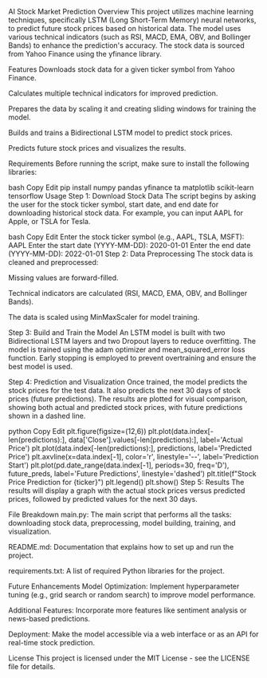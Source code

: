 AI Stock Market Prediction
Overview
This project utilizes machine learning techniques, specifically LSTM (Long Short-Term Memory) neural networks, to predict future stock prices based on historical data. The model uses various technical indicators (such as RSI, MACD, EMA, OBV, and Bollinger Bands) to enhance the prediction's accuracy. The stock data is sourced from Yahoo Finance using the yfinance library.

Features
Downloads stock data for a given ticker symbol from Yahoo Finance.

Calculates multiple technical indicators for improved prediction.

Prepares the data by scaling it and creating sliding windows for training the model.

Builds and trains a Bidirectional LSTM model to predict stock prices.

Predicts future stock prices and visualizes the results.

Requirements
Before running the script, make sure to install the following libraries:

bash
Copy
Edit
pip install numpy pandas yfinance ta matplotlib scikit-learn tensorflow
Usage
Step 1: Download Stock Data
The script begins by asking the user for the stock ticker symbol, start date, and end date for downloading historical stock data. For example, you can input AAPL for Apple, or TSLA for Tesla.

bash
Copy
Edit
Enter the stock ticker symbol (e.g., AAPL, TSLA, MSFT): AAPL
Enter the start date (YYYY-MM-DD): 2020-01-01
Enter the end date (YYYY-MM-DD): 2022-01-01
Step 2: Data Preprocessing
The stock data is cleaned and preprocessed:

Missing values are forward-filled.

Technical indicators are calculated (RSI, MACD, EMA, OBV, and Bollinger Bands).

The data is scaled using MinMaxScaler for model training.

Step 3: Build and Train the Model
An LSTM model is built with two Bidirectional LSTM layers and two Dropout layers to reduce overfitting. The model is trained using the adam optimizer and mean_squared_error loss function. Early stopping is employed to prevent overtraining and ensure the best model is used.

Step 4: Prediction and Visualization
Once trained, the model predicts the stock prices for the test data. It also predicts the next 30 days of stock prices (future predictions). The results are plotted for visual comparison, showing both actual and predicted stock prices, with future predictions shown in a dashed line.

python
Copy
Edit
plt.figure(figsize=(12,6))
plt.plot(data.index[-len(predictions):], data['Close'].values[-len(predictions):], label='Actual Price')
plt.plot(data.index[-len(predictions):], predictions, label='Predicted Price')
plt.axvline(x=data.index[-1], color='r', linestyle='--', label='Prediction Start')
plt.plot(pd.date_range(data.index[-1], periods=30, freq='D'), future_preds, label='Future Predictions', linestyle='dashed')
plt.title(f"Stock Price Prediction for {ticker}")
plt.legend()
plt.show()
Step 5: Results
The results will display a graph with the actual stock prices versus predicted prices, followed by predicted values for the next 30 days.

File Breakdown
main.py: The main script that performs all the tasks: downloading stock data, preprocessing, model building, training, and visualization.

README.md: Documentation that explains how to set up and run the project.

requirements.txt: A list of required Python libraries for the project.

Future Enhancements
Model Optimization: Implement hyperparameter tuning (e.g., grid search or random search) to improve model performance.

Additional Features: Incorporate more features like sentiment analysis or news-based predictions.

Deployment: Make the model accessible via a web interface or as an API for real-time stock prediction.

License
This project is licensed under the MIT License - see the LICENSE file for details.
